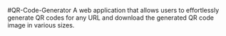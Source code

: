 #QR-Code-Generator
A web application that allows users to effortlessly generate QR codes for any URL and download the generated QR code image in various sizes.

